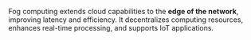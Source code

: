 Fog computing extends cloud capabilities to the **edge of the network**, improving latency and efficiency. It decentralizes computing resources, enhances real-time processing, and supports IoT applications.